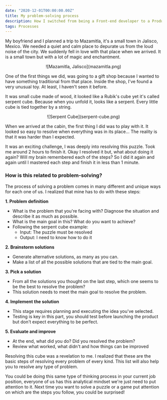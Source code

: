 ```yaml
---
date: "2020-12-01T00:00:00.00Z"
title: My problem-solving process
description: How I switched from being a Front-end developer to a Product Owner
tags: Processes
---
```


My boyfriend and I planned a trip to Mazamitla, it's a small town in Jalisco, Mexico. We needed a quiet and calm place to depurate us from the loud noise of the city. We suddenly fell in love with that place when we arrived. It is a small town but with a lot of magic and enchantment.

<div align="center">
![Mazamitla, Jalisco](mazamitla.png)
</div>

One of the first things we did, was going to a gift shop because I wanted to have something traditional from that place. Inside the shop, I've found a very unusual toy. At least, I haven't seen it before.

It was small cube made of wood, it looked like a Rubik's cube yet it's called serpent cube. Because when you unfold it, looks like a serpent. Every little cube is tied together by a string.

<div align="center">
![Serpent Cube](serpent-cube.png)
</div>

When we arrived at the cabin, the first thing I did was to play with it. It looked so easy to resolve when everything was in its place... The reality is that it was harder than I expected.

It was an exciting challenge, I was deeply into resolving this puzzle. Took me around 2 hours to finish it. Okay I resolved it but, what about doing it again? Will my brain remembered each of the steps? So I did it again and again until I mastered each step and finish it in less than 1 minute.

### How is this related to problem-solving?

The process of solving a problem comes in many different and unique ways for each one of us. I realized that mine has to do with these steps:

**1. Problem definition**

- What is the problem that you're facing with? Diagnose the situation and describe it as much as possible.
- What is the main goal in this? What do you want to achieve?
- Following the serpent cube example:
  - Input: The puzzle must be resolved
  - Output: I need to know how to do it

**2. Brainstorm solutions**

- Generate alternative solutions, as many as you can.
- Make a list of all the possible solutions that are tied to the main goal.

**3. Pick a solution**

- From all the solutions you thought on the last step, which one seems to be the best to resolve the problem?
- This solution needs to meet the main goal to resolve the problem.

**4. Implement the solution**

- This stage requires planning and executing the idea you've selected.
- Testing is key in this part, you should test before launching the product but don't expect everything to be perfect.

**5. Evaluate and improve**

- At the end, what did you do? Did you resolved the problem?
- Review what worked, what didn't and how things can be improved

Resolving this cube was a revelation to me. I realized that these are the basic steps of resolving every problem of every kind. This list will also help you to resolve any type of problem.

You could be doing this same type of thinking process in your current job position, everyone of us has this analytical mindset we're just need to put attention to it. Next time you want to solve a puzzle or a game put attention on which are the steps you follow, you could be surprised!
